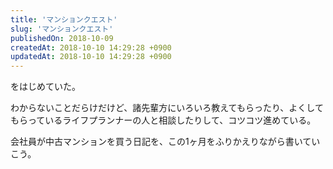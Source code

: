 ```yaml
---
title: 'マンションクエスト'
slug: 'マンションクエスト'
publishedOn: 2018-10-09
createdAt: 2018-10-10 14:29:28 +0900
updatedAt: 2018-10-10 14:29:28 +0900
---
```

をはじめていた。

わからないことだらけだけど、諸先輩方にいろいろ教えてもらったり、よくしてもらっているライフプランナーの人と相談したりして、コツコツ進めている。

会社員が中古マンションを買う日記を、この1ヶ月をふりかえりながら書いていこう。
